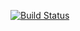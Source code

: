[![Build Status](https://travis-ci.org/micviklui/micviklui.github.io.svg?branch=master)](https://travis-ci.org/micviklui/micviklui.github.io)
